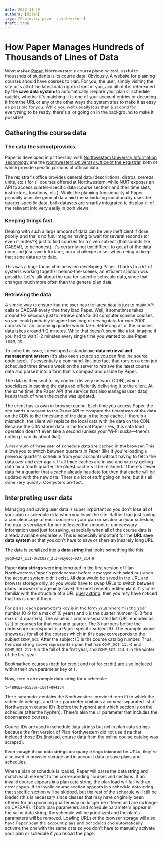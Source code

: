 ```yaml
---
date: 2022-11-29
authors: [dilan]
tags: [Projects, paper, northwestern]
draft: true
---
```


# How Paper Manages Hundreds of Thousands of Lines of Data

What makes [Paper](https://www.dilanxd.com/paper), Northwestern's course planning tool, useful to thousands of students is its course data. Obviously. A website for planning courses should have courses to plan. For you, the user, simply visiting the site puts all of the latest data right in front of you, and all of it is referenced by the **save data system** to automatically prepare your plan or schedule quickly, whether it's matching it to one of your account entries or decoding it from the URL or any of the other ways the system tries to make it as easy as possible for you. While you wait usually less than a second for everything to be ready, there's a lot going on in the background to make it possible!

<!--truncate-->

## Gathering the course data

### The data the school provides

Paper is developed in partnership with [Northwestern University Information Technology](https://www.it.northwestern.edu) and the [Northwestern University Office of the Registrar](https://www.registrar.northwestern.edu), both of which provide specific portions of official data.

The registrar's office provides general data (descriptions, distros, prereqs, units, etc.) for all courses offered at Northwestern, while NUIT exposes an API to access quarter-specific data (course sections and their time slots, instructors, locations, etc.). While the planning functionality of Paper primarily uses the general data and the scheduling functionality uses the quarter-specific data, both datasets are smartly integrated to display all of the relevant info very easily in both views.

### Keeping things fast

Dealing with such a large amount of data can be very inefficient if done poorly, and that's no fun. Imagine having to wait for several seconds (or even minutes??) just to find courses for a given subject (that sounds like CAESAR, to be honest). It's certainly not too difficult to get all of the data once and just save it for later, but a challenge arises when trying to keep that same data up to date.

This was a huge focus of mine when developing Paper. Thanks to a lot of systems working together behind-the-scenes, an efficient solution was possible. Let's talk about the quarter-specific schedule data, since that changes much more often than the general plan data.

### Retrieving the data

A simple way to ensure that the user has the latest data is just to make API calls to CAESAR every time they load Paper. Well, it sometimes takes around 1-2 seconds just to retrieve data for 30 computer science courses, so you could probably imagine how long retrieving data for over 2000 courses for an upcoming quarter would take. Retrieving all of the courses data takes around 1-2 minutes. While that doesn't seem like a lot, imagine if you had to wait 1-2 minutes every single time you wanted to use Paper. Yeah, no.

To solve this issue, I developed a standalone **data retrieval and management system** (it's also open source so you can find the source code [here](https://github.com/dilanx/paper.nu-data)). It's essentially a command-line interface that runs on a cron job scheduled three times a week on the server to retrieve the latest course data and parse it into a form that is compact and usable by Paper.

The data is then sent to my content delivery network (CDN), which specializes in caching the data and efficiently delivering it to the client. At the same time, the Paper API (the service that also manages user data) keeps track of when the cache was updated.

The client has its own in-browser cache. Each time you access Paper, the site sends a request to the Paper API to compare the timestamp of the data on the CDN to the timestamp of the data in the local cache. If there's a mismatch, the client will replace the local data with the data on the CDN. Because the CDN stores data in the format Paper likes, this data load operation doesn't even take a second (unless your Wi-Fi sucks—there's nothing I can do about that).

A maximum of three sets of schedule data are cached in the browser. This allows you to switch between quarters in Paper (like if you're loading a previous quarter's schedule from your account) without having to fetch the data over and over again. If all three caches are in use and you try getting data for a fourth quarter, the oldest cache will be replaced. If there's newer data for a quarter that a cache already has data for, then that cache will be updated with the new data. There's a lot of stuff going on here, but it's all done very quickly. Computers are fast.

## Interpreting user data

Managing and saving user data is super important so you don't lose all of your plan or schedule data when you leave the site. Rather than just saving a complete copy of each course on your plan or section on your schedule, the data is serialized further to lessen the amount of unnecessary information used just for saving, especially when all of the course data is already available separately. This is especially important for the **URL save data system** so that you don't have to save or share an insanely long URL.

The data is serialized into a **data string** that looks something like this:

```
y0q0=027_111-0%2C027_211-0&y0q1=027_214-0
```

Paper **data strings** were implemented in the first version of Plan Northwestern (Paper's predecessor before it merged with salad.nu) when the account system didn't exist. All data would be saved in the URL and browser storage only, so you would have to swap URLs to switch between plans (browser storage only saved the most recently edited plan). If you're familiar with the structure of a URL [query string](https://en.wikipedia.org/wiki/Query_string), then you may have noticed that this is one of them.

For plans, each parameter's key is in the form `yYqQ` where `Y` is the year number (0-9 for a max of 10 years) and `Q` is the quarter number (0-3 for a max of 4 quarters). The value is a comma-separated list (URL encoded as `%2C`) of courses for that year and quarter. The 3 numbers before the underscore correspond to a Paper-specific subject ID. The example above shows `027` for all of the courses which in this case corresponds to the subject `COMP_SCI`. After the subject ID is the course catalog number. Thus, the data string above represents a plan that has `COMP_SCI 111-0` and `COMP_SCI 211-0` in the fall of the first year, and `COMP_SCI 214-0` in the winter of the first year.

Bookmarked courses (both for credit and not for credit) are also included within their own parameter key of `f`.

Now, here's an example data string for a schedule:

```
t=4890&s=015362-1&sf=004134
```

The `t` parameter contains the Northwestern-provided term ID to which the schedule belongs, and the `s` parameter contains a comma-separated list of Northwestern course IDs (before the hyphen) and which section is on the schedule (after the hyphen). There's also the `sf` parameter that includes the bookmarked courses.

Course IDs are used in schedule data strings but not in plan data strings because the first version of Plan Northwestern did not use data that included those IDs (instead, course data from the online course catalog was scraped).

Even though these data strings are query strings intended for URLs, they're also used in browser storage and in account data to save plans and schedules.

When a plan or schedule is loaded, Paper will parse the data string and match each element to the corresponding courses and sections. If an invalid course appears in a plan data string, the plan load will fail with an error popup. If an invalid course section appears in a schedule data string, that specific section will be skipped, but the rest of the schedule will still be loaded (this is necessary since classes that may have originally been offered for an upcoming quarter may no longer be offered and are no longer on CAESAR). If both plan parameters and schedule parameters appear in the same data string, the schedule will be prioritized and the plan's parameters will be removed. Loading URLs or the browser storage will also have Paper scan the account plans and schedules and automatically activate the one with the same data so you don't have to manually activate your plan or schedule if you reload the page.
